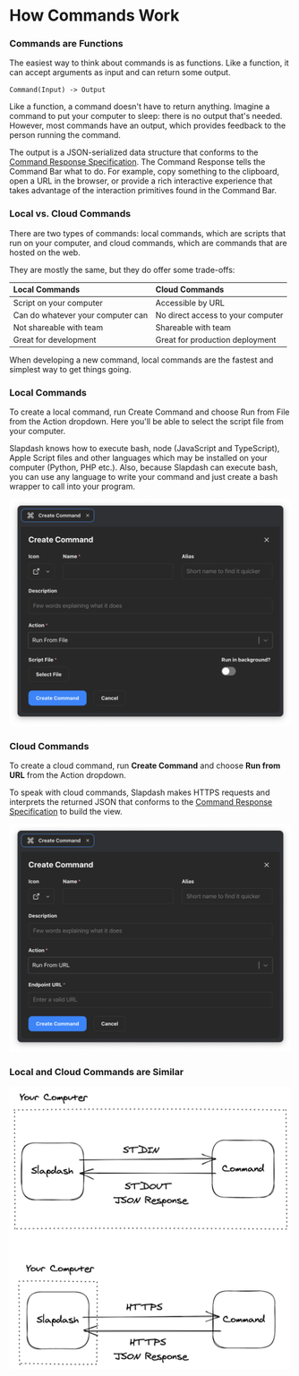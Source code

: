 # How Commands Work

### Commands are Functions

The easiest way to think about commands is as functions. Like a function, it can accept arguments as input and can return some output.

```text
Command(Input) -> Output
```

Like a function, a command doesn't have to return anything. Imagine a command to put your computer to sleep: there is no output that's needed. However, most commands have an output, which provides feedback to the person running the command.

The output is a JSON-serialized data structure that conforms to the [Command Response Specification](https://www.notion.so/Command-Response-Reference-9974147df61649fab52eb4238d775c57). The Command Response tells the Command Bar what to do. For example, copy something to the clipboard, open a URL in the browser, or provide a rich interactive experience that takes advantage of the interaction primitives found in the Command Bar.

### Local vs. Cloud Commands

There are two types of commands: local commands, which are scripts that run on your computer, and cloud commands, which are commands that are hosted on the web.

They are mostly the same, but they do offer some trade-offs:

| **Local Commands** | **Cloud Commands** |
| :--- | :--- |
| Script on your computer | Accessible by URL |
| Can do whatever your computer can | No direct access to your computer |
| Not shareable with team | Shareable with team |
| Great for development | Great for production deployment |

When developing a new command, local commands are the fastest and simplest way to get things going.

### Local Commands

To create a local command, run Create Command and choose Run from File from the Action dropdown. Here you'll be able to select the script file from your computer.

Slapdash knows how to execute bash, node \(JavaScript and TypeScript\), Apple Script files and other languages which may be installed on your computer \(Python, PHP etc.\). Also, because Slapdash can execute bash, you can use any language to write your command and just create a bash wrapper to call into your program.

![](../.gitbook/assets/screen_shot_2021-05-19_at_11.25.08_pm.png)

### Cloud Commands

To create a cloud command, run **Create Command** and choose **Run from URL** from the Action dropdown.

To speak with cloud commands, Slapdash makes HTTPS requests and interprets the returned JSON that conforms to the [Command Response Specification](https://www.notion.so/Command-Response-Reference-9974147df61649fab52eb4238d775c57) to build the view.

![](../.gitbook/assets/screen_shot_2021-05-19_at_11.26.46_pm.png)

### Local and Cloud Commands are Similar

![](../.gitbook/assets/test-1-.png)

